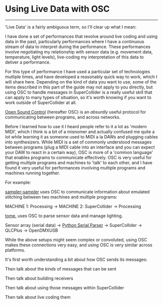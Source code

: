# Using Live Data with OSC

--------------

'Live Data' is a fairly ambiguous term, so I'll clear up what I mean:

I have done a set of performances that revolve around live coding and using data in the past, particularly performances where I have a continuous stream of data to interpret during the performance. These performances involve negotiating my relationship with sensor data (e.g. movement data, temperature, light levels), live-coding my interpretation of this data to deliver a performance.

For this type of performance I have used a particular set of technologies mutliple times, and have developed a reasonably quick way to work, which I will share here. Depending on the kind of data you want to use, some of the items described in this part of the guide may not apply to you directly, but using OSC to handle messages in SuperCollider is a really useful skill that can apply to many types of situation, so it's worth knowing if you want to work outside of SuperCollider at all.

[Open Sound Control](http://opensoundcontrol.org/introduction-osc) (hereafter OSC) is an _absurdly_ useful protocol for communicating between programs, and across networks.

Before I learned how to use it I heard people refer to it a lot as 'modern MIDI', which I think is a bit of a misnomer and actually confused me quite a lot while learning it as someone used to MIDI a la DAWs and plugging cables into synthesizers. While MIDI is a set of commonly understood messages between programs (plug a MIDI cable into an interface and you can expect your DAW to react in a certain way), OSC is more of a 'common language' that enables programs to communicate effectively. OSC is very useful for getting multiple programs and machines to 'talk' to each other, and I have found it very useful for performances involving multiple programs and machines running together.

For example:

[sampler-sampler](https://www.youtube.com/watch?v=dY6oSwoRRho) uses OSC to communicate information about emulated stitching between two machines and multiple programs:

MACHINE 1: Processing -> MACHINE 2: SuperCollider -> Processing

[tome.](http://www.charliedearnley.com/portfolio/tome/) uses OSC to parse sensor data and manage lighting.

Sensor array (serial data) -> [Python Serial Parser](https://github.com/theseanco/python-SerialToOSC) -> SuperCollider -> QLCPlus -> OpenDMXUSB

While the above setups might seem complex or convoluted, using OSC makes these connections very easy, and using OSC is very similar across platforms.

It's first worth understanding a bit about how OSC sends its messages:

Then talk about the _kinds_ of messages that can be sent

Then talk about building receivers

Then talk about using those messages within SuperCollider

Then talk about live coding them
